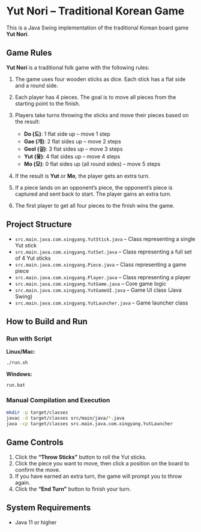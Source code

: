 # Yut Nori – Traditional Korean Game

This is a Java Swing implementation of the traditional Korean board game **Yut Nori**.

## Game Rules

**Yut Nori** is a traditional folk game with the following rules:

1. The game uses four wooden sticks as dice. Each stick has a flat side and a round side.
2. Each player has 4 pieces. The goal is to move all pieces from the starting point to the finish.
3. Players take turns throwing the sticks and move their pieces based on the result:

   * **Do (도)**: 1 flat side up – move 1 step
   * **Gae (개)**: 2 flat sides up – move 2 steps
   * **Geol (걸)**: 3 flat sides up – move 3 steps
   * **Yut (윷)**: 4 flat sides up – move 4 steps
   * **Mo (모)**: 0 flat sides up (all round sides) – move 5 steps
4. If the result is **Yut** or **Mo**, the player gets an extra turn.
5. If a piece lands on an opponent’s piece, the opponent’s piece is captured and sent back to start. The player gains an extra turn.
6. The first player to get all four pieces to the finish wins the game.

## Project Structure

* `src.main.java.com.xingyang.YutStick.java` – Class representing a single Yut stick
* `src.main.java.com.xingyang.YutSet.java` – Class representing a full set of 4 Yut sticks
* `src.main.java.com.xingyang.Piece.java` – Class representing a game piece
* `src.main.java.com.xingyang.Player.java` – Class representing a player
* `src.main.java.com.xingyang.YutGame.java` – Core game logic
* `src.main.java.com.xingyang.YutGameUI.java` – Game UI class (Java Swing)
* `src.main.java.com.xingyang.YutLauncher.java` – Game launcher class

## How to Build and Run

### Run with Script

**Linux/Mac:**

```bash
./run.sh
```

**Windows:**

```
run.bat
```

### Manual Compilation and Execution

```bash
mkdir -p target/classes
javac -d target/classes src/main/java/*.java
java -cp target/classes src.main.java.com.xingyang.YutLauncher
```

## Game Controls

1. Click the **“Throw Sticks”** button to roll the Yut sticks.
2. Click the piece you want to move, then click a position on the board to confirm the move.
3. If you have earned an extra turn, the game will prompt you to throw again.
4. Click the **“End Turn”** button to finish your turn.

## System Requirements

* Java 11 or higher
